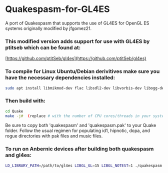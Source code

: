 Quakespasm-for-GL4ES
=====================

A port of Quakespasm that supports the use of GL4ES for OpenGL ES systems originally modified by jfgomez21.

### This modified version adds support for use with GL4ES by ptitseb which can be found at:

[https://github.com/ptitSeb/gl4es](https://github.com/ptitSeb/gl4es)

### To compile for Linux Ubuntu/Debian derivitives make sure you have the necessary dependencies installed:

```bash
sudo apt install libmikmod-dev flac libsdl2-dev libvorbis-dev libogg-dev
```

### Then build with:

```bash
cd Quake
make -j#  (replace # with the number of CPU cores/threads in your system for faster compiling!)
```

Be sure to copy both 'quakespasm' and 'quakespasm.pak' to your Quake folder.
Follow the usual regimen for populating id1, hipnotic, dopa, and rogue directories with pak files and music files.

### To run on Anbernic devices after building both quakespasm and gl4es:
```bash
LD_LIBRARY_PATH=/path/to/gl4es LIBGL_GL=15 LIBGL_NOTEST=1 ./quakespasm
```
